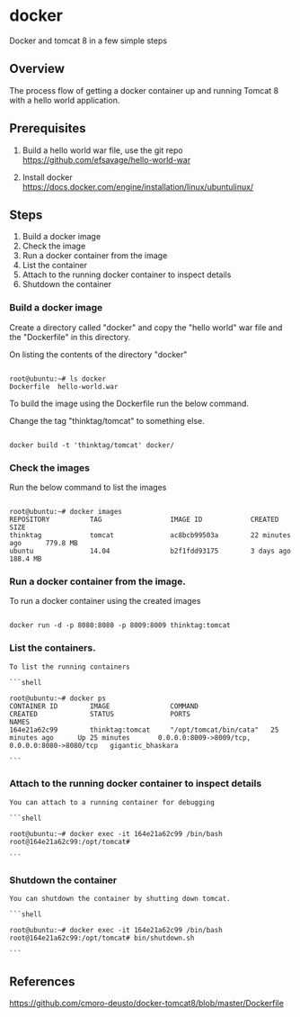 # docker
Docker and tomcat 8 in a few simple steps

## Overview

The process flow of getting a docker container up and running Tomcat 8 with a hello world application.


## Prerequisites

1. Build a hello world war file, use the git repo 
   https://github.com/efsavage/hello-world-war
   
2. Install docker
   https://docs.docker.com/engine/installation/linux/ubuntulinux/


## Steps

1. Build a docker image
2. Check the image
3. Run a docker container from the image
4. List the container
5. Attach to the running docker container to inspect details
6. Shutdown the container


### Build a docker image

   Create a directory called "docker" and copy the "hello world" war file and the "Dockerfile" in this directory.

   On listing the contents of the directory "docker"
   
   ```shell
   
   root@ubuntu:~# ls docker
   Dockerfile  hello-world.war
   
   ```

   To build the image using the Dockerfile run the below command.

   Change the tag "thinktag/tomcat" to something else.   
  
   ```shell
   
   docker build -t 'thinktag/tomcat' docker/
   
   ```
     
     
   
### Check the images
   
   Run the below command to list the images
   
   ```shell
   
   root@ubuntu:~# docker images
   REPOSITORY          TAG                 IMAGE ID            CREATED             SIZE
   thinktag            tomcat              ac8bcb99503a        22 minutes ago      779.8 MB
   ubuntu              14.04               b2f1fdd93175        3 days ago          188.4 MB
   
   ```
   
   
### Run a docker container from the image.

   To run a docker container using the created images
 
   ```shell
   
   docker run -d -p 8080:8080 -p 8009:8009 thinktag:tomcat
   
   ```
	
### List the containers.	
	
	To list the running containers
	
	```shell
   
	root@ubuntu:~# docker ps
	CONTAINER ID        IMAGE               COMMAND                  CREATED             STATUS              PORTS                                            NAMES
	164e21a62c99        thinktag:tomcat     "/opt/tomcat/bin/cata"   25 minutes ago      Up 25 minutes       0.0.0.0:8009->8009/tcp, 0.0.0.0:8080->8080/tcp   gigantic_bhaskara
	
	```
	
### Attach to the running docker container to inspect details

	You can attach to a running container for debugging

	```shell
   
    root@ubuntu:~# docker exec -it 164e21a62c99 /bin/bash
    root@164e21a62c99:/opt/tomcat#
    
	```
   
### Shutdown the container
    
	You can shutdown the container by shutting down tomcat.

    ```shell
   
    root@ubuntu:~# docker exec -it 164e21a62c99 /bin/bash
    root@164e21a62c99:/opt/tomcat# bin/shutdown.sh
	
    ```

## References
   https://github.com/cmoro-deusto/docker-tomcat8/blob/master/Dockerfile
   
	